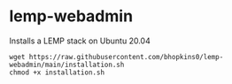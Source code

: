 # lemp-webadmin
Installs a LEMP stack on Ubuntu 20.04

```
wget https://raw.githubusercontent.com/bhopkins0/lemp-webadmin/main/installation.sh
chmod +x installation.sh
```
